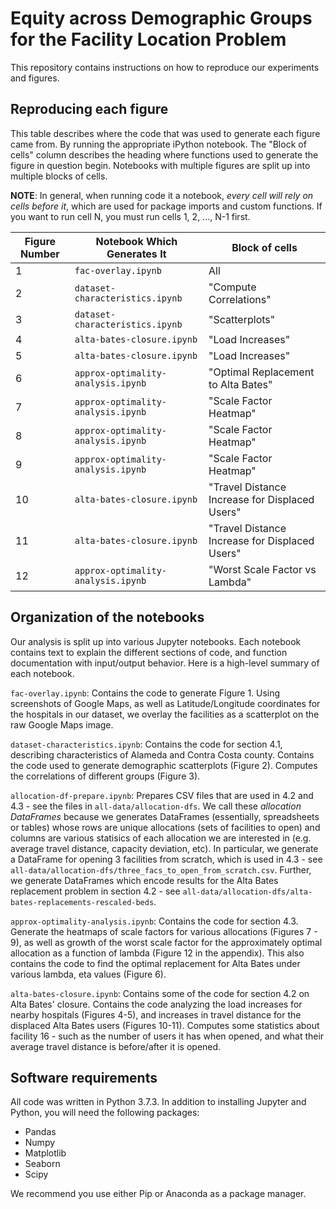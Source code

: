 # Equity across Demographic Groups for the Facility Location Problem

This repository contains instructions on how to reproduce our experiments and figures. 

## Reproducing each figure

This table describes where the code that was used to generate each figure came from. By running the appropriate iPython notebook. The "Block of cells" column describes the heading where functions used to generate the figure in question begin. Notebooks with multiple figures are split up into multiple blocks of cells. 

**NOTE**: In general, when running code it a notebook, *every cell will rely on cells before it*, which are used for package imports and custom functions. If you want to run cell N, you must run cells 1, 2, ..., N-1 first.

| Figure Number | Notebook Which Generates It        | Block of cells                                    |
|---------------|------------------------------------|---------------------------------------------------|
| 1             | `fac-overlay.ipynb`                | All                                               |
| 2             | `dataset-characteristics.ipynb`    | "Compute Correlations"                            |
| 3             | `dataset-characteristics.ipynb`    | "Scatterplots"                                    |
| 4             | `alta-bates-closure.ipynb`         | "Load Increases"                                  |
| 5             | `alta-bates-closure.ipynb`         | "Load Increases"                                  |
| 6             | `approx-optimality-analysis.ipynb` | "Optimal Replacement to Alta Bates"               |
| 7             | `approx-optimality-analysis.ipynb` | "Scale Factor Heatmap"                            |
| 8             | `approx-optimality-analysis.ipynb` | "Scale Factor Heatmap"                            |
| 9             | `approx-optimality-analysis.ipynb` | "Scale Factor Heatmap"                            |
| 10            | `alta-bates-closure.ipynb`         | "Travel Distance Increase for Displaced Users"    |
| 11            | `alta-bates-closure.ipynb`         | "Travel Distance Increase for Displaced Users"    |
| 12            | `approx-optimality-analysis.ipynb` | "Worst Scale Factor vs Lambda"                    |

## Organization of the notebooks

Our analysis is split up into various Jupyter notebooks. Each notebook contains text to explain the different sections of code, and function documentation with input/output behavior. Here is a high-level summary of each notebook.

`fac-overlay.ipynb`: Contains the code to generate Figure 1. Using screenshots of Google Maps, as well as Latitude/Longitude coordinates for the hospitals in our dataset, we overlay the facilities as a scatterplot on the raw Google Maps image.

`dataset-characteristics.ipynb`: Contains the code for section 4.1, describing characteristics of Alameda and Contra Costa county. Contains the code used to generate demographic scatterplots (Figure 2). Computes the correlations of different groups (Figure 3). 

`allocation-df-prepare.ipynb`: Prepares CSV files that are used in 4.2 and 4.3 - see the files in `all-data/allocation-dfs`. We call these *allocation DataFrames* because we generates DataFrames (essentially, spreadsheets or tables) whose rows are unique allocations (sets of facilities to open) and columns are various statisics of each allocation we are interested in (e.g. average travel distance, capacity deviation, etc). In particular, we generate a DataFrame for opening 3 facilities from scratch, which is used in 4.3 - see `all-data/allocation-dfs/three_facs_to_open_from_scratch.csv`. Further, we generate DataFrames which encode results for the Alta Bates replacement problem in section 4.2 - see `all-data/allocation-dfs/alta-bates-replacements-rescaled-beds`.

`approx-optimality-analysis.ipynb`: Contains the code for section 4.3. Generate the heatmaps of scale factors for various allocations (Figures 7 - 9), as well as growth of the worst scale factor for the approximately optimal allocation as a function of lambda (Figure 12 in the appendix). This also contains the code to find the optimal replacement for Alta Bates under various lambda, eta values (Figure 6). 

`alta-bates-closure.ipynb`: Contains some of the code for section 4.2 on Alta Bates' closure. Contains the code analyzing the load increases for nearby hospitals (Figures 4-5), and increases in travel distance for the displaced Alta Bates users (Figures 10-11). Computes some statistics about facility 16 - such as the number of users it has when opened, and what their average travel distance is before/after it is opened. 

## Software requirements

All code was written in Python 3.7.3. In addition to installing Jupyter and Python, you will need the following packages: 

* Pandas
* Numpy
* Matplotlib
* Seaborn 
* Scipy

We recommend you use either Pip or Anaconda as a package manager. 